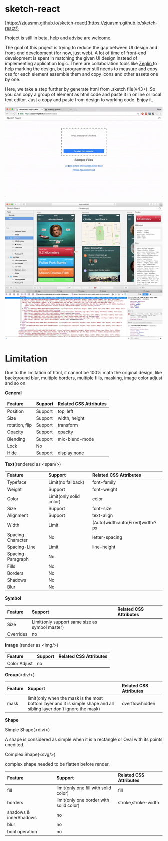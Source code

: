 # sketch-react

[https://zjuasmn.github.io/sketch-react](https://zjuasmn.github.io/sketch-react/)

Project is still in beta, help and advise are welcome.

The goal of this project is trying to reduce the gap  between UI design and front-end development \(for now, just web\).  A lot of time of front-end development is spent in matching the given UI design instead of implementing application logic. There are  collaboration tools like [Zeplin ](https://www.zeplin.io/) to help marking the design, but programmer still needs to measure and copy css for each element assemble them and copy icons and other assets one by one.

Here, we take a step further by generate html from .sketch file\(v43+\). So you can copy a group of element as html code and paste it in online or local text editor. Just a copy and paste from design to working code. Enjoy it.

![](/assets/demo.gif)

![](/assets/screenshot.jpg)

# Limitation

Due to the limitation of html, it cannot be 100% math the original design,  like background blur, multiple borders, multiple fills, masking, image color adjust and so on.

**General**

| Feature | Support | Related CSS Attributes |
| :--- | :--- | :--- |
| Position | Support | top, left |
| Size | Support | width, height |
| rotation, flip | Support | transform |
| Opacity | Support | opacity |
| Blending | Support | mix-blend-mode |
| Lock | No |  |
| Hide | Support | display:none |

**Text**\(rendered as &lt;span/&gt;\)

| Feature | Support | Related CSS Attributes |
| :--- | :--- | :--- |
| Typeface | Limit\(no fallback\) | font-family |
| Weight | Support | font-weight |
| Color | Limit\(only solid color\) | color |
| Size | Support | font-size |
| Alignment | Support | text-align |
| Width | Limit | \(Auto\)width:auto\(Fixed\)width:?px |
| Spacing-Character | No | letter-spacing |
| Spacing-Line | Limit | line-height |
| Spacing-Paragraph | No |  |
| Fills | No |  |
| Borders | No |  |
| Shadows | No |  |
| Blur | No |  |

**Symbol**

| Feature | Support | Related CSS Attributes |
| :--- | :--- | :--- |
| Size | Limit\(only support same size as symbol master\) |  |
| Overrides | no |  |

**Image** \(render as &lt;img/&gt;\)

| Feature | Support | Related CSS Attributes |
| :--- | :--- | :--- |
| Color Adjust | no |  |

**Group**\(&lt;div/&gt;\)

| Feature | Support | Related CSS Attributes |
| :--- | :--- | :--- |
| mask | limit\(only when the mask is the most bottom layer and it is simple shape and all sibling layer don't ignore the mask\) | overflow:hidden |

**Shape**

Simple Shape\(&lt;div/&gt;\)

A shape is considered as simple when it is a rectangle or Oval with its points unedited.

Complex Shape\(&lt;svg/&gt;\)

complex shape needed to be flatten before render.

| Feature | Support | Related CSS Attributes |
| :--- | :--- | :--- |
| fill | limit\(only one fill with solid color\) | fill |
| borders | limit\(only one border with solid color\) | stroke,stroke-width |
| shadows & innerShadows | no |  |
| blur | no |  |
| bool operation | no |  |




